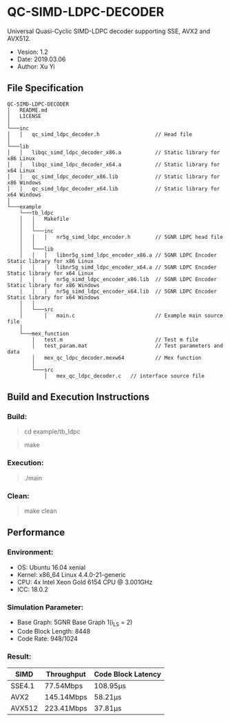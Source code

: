 QC-SIMD-LDPC-DECODER
============================================================

Universal Quasi-Cyclic SIMD-LDPC decoder supporting SSE, AVX2 and AVX512.

* Vesion:   1.2
* Date:     2019.03.06
* Author:   Xu Yi

File Specification
------------------------------------------------------------

```
QC-SIMD-LDPC-DECODER
│   README.md
│   LICENSE
│
└───inc
│   │   qc_simd_ldpc_decoder.h                  // Head file
│   
└───lib
│   │   libqc_simd_ldpc_decoder_x86.a           // Static library for x86 Linux
│   │   libqc_simd_ldpc_decoder_x64.a           // Static library for x64 Linux
│   │   qc_simd_ldpc_decoder_x86.lib            // Static library for x86 Windows
│   │   qc_simd_ldpc_decoder_x64.lib            // Static library for x64 Windows
│   
└───example
    └───tb_ldpc
    │   │   Makefile
    │   │
    │   └───inc
    │   │   │   nr5g_simd_ldpc_encoder.h        // 5GNR LDPC head file
    │   │
    │   └───lib
    │   │   │   libnr5g_simd_ldpc_encoder_x86.a // 5GNR LDPC Encoder Static library for x86 Linux
    │   │   │   libnr5g_simd_ldpc_encoder_x64.a // 5GNR LDPC Encoder Static library for x64 Linux
    │   │   │   nr5g_simd_ldpc_encoder_x86.lib  // 5GNR LDPC Encoder Static library for x86 Windows
    │   │   │   nr5g_simd_ldpc_encoder_x64.lib  // 5GNR LDPC Encoder Static library for x64 Windows
    │   │   
    │   └───src
    │       │   main.c                          // Example main source file
    │
    └───mex_function
        │   test.m                              // Test m file
        │   test_param.mat                      // Test parameters and data
        │   mex_qc_ldpc_decoder.mexw64          // Mex function
        │
        └───src
            │   mex_qc_ldpc_decoder.c   // interface source file
```


Build and Execution Instructions
------------------------------------------------------------

### Build:
> cd example/tb_ldpc

> make

### Execution:
> ./main

### Clean:
> make clean

Performance
------------------------------------------------------------

### Environment:
* OS: Ubuntu 16.04 xenial
* Kernel: x86_64 Linux 4.4.0-21-generic
* CPU: 4x Intel Xeon Gold 6154 CPU @ 3.001GHz
* ICC: 18.0.2

### Simulation Parameter:

* Base Graph: 5GNR Base Graph 1(i<sub>LS</sub> = 2)
* Code Block Length: 8448
* Code Rate: 948/1024

### Result:
| SIMD          | Throughput    | Code Block Latency    |
| ------------- | ------------- | --------------------- |
| SSE4.1        | 77.54Mbps     | 108.95μs              |
| AVX2          | 145.14Mbps    | 58.21μs               |
| AVX512        | 223.41Mbps    | 37.81μs               |
